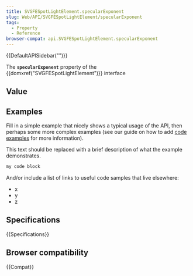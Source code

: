 ```yaml
---
title: SVGFESpotLightElement.specularExponent
slug: Web/API/SVGFESpotLightElement/specularExponent
tags:
  - Property
  - Reference
browser-compat: api.SVGFESpotLightElement.specularExponent
---
```

{{DefaultAPISidebar("")}}

The **`specularExponent`** property of the {{domxref("SVGFESpotLightElement")}} interface 

## Value



## Examples

Fill in a simple example that nicely shows a typical usage of the API, then perhaps some more complex examples (see our guide on how to add [code examples](/en-US/docs/MDN/Contribute/Structures/Code_examples) for more information).

This text should be replaced with a brief description of what the example demonstrates.

```js
my code block
```

And/or include a list of links to useful code samples that live elsewhere:

*   x
*   y
*   z

## Specifications

{{Specifications}}

## Browser compatibility

{{Compat}}


